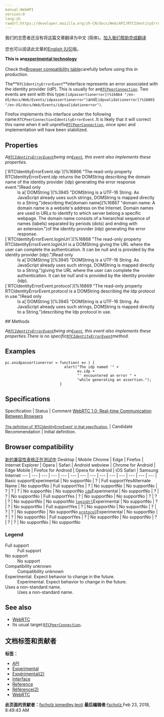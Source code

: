 ```yaml
---
manual:WebAPI
version:0
lang:zh
rawUrl:https://developer.mozilla.org/zh-CN/docs/Web/API/RTCIdentityErrorEvent
---
```




<bdi>我们的志愿者还没有将这篇文章翻译为<bdi>中文 (简体)</bdi>。[加入我们帮助完成翻译](%16861 "")<br></br>您也可以阅读此文章的[English (US)](%16862 "")版。</bdi>






**This is an[experimental technology](%3404 "")**<br></br>Check the[Browser compatibility table](%16863 "")carefully before using this in production.




The**`RTCIdentityErrorEvent`**interface represents an error associated with the identity provider (idP). This is usually for an[`RTCPeerConnection`](%16675 "The RTCPeerConnection interface represents a WebRTC connection between the local computer and a remote peer. It provides methods to connect to a remote peer, maintain and monitor the connection, and close the connection once it's no longer needed."). Two events are sent with this type:`[idpassertionerror](%16864 "/en-US/docs/Web/Events/idpassertionerror")`and`[idpvalidationerror](%16865 "/en-US/docs/Web/Events/idpvalidationerror")`.



Firefox implements this interface under the following name:`RTCPeerConnectionIdentityErrorEvent.`It is likely that it will correct this name when it will unprefix[`RTCPeerConnection`](%16675 "The RTCPeerConnection interface represents a WebRTC connection between the local computer and a remote peer. It provides methods to connect to a remote peer, maintain and monitor the connection, and close the connection once it's no longer needed."), once spec and implementation will have been stabilized.



## Properties<a name="Properties"></a>


<em>A[`RTCIdentityErrorEvent`](%16862 "The RTCIdentityErrorEvent interface represents an error associated with the identity provider (idP). This is usually for an RTCPeerConnection. Two events are sent with this type: idpassertionerror and idpvalidationerror.")being an[`Event`](%3943 "The Event interface represents any event which takes place in the DOM; some are user-generated (such as mouse or keyboard events), while others are generated by APIs (such as events that indicate an animation has finished running, a video has been paused, and so forth). There are many types of events, some of which use other interfaces based on the main Event interface. Event itself contains the properties and methods which are common to all events."), this event also implements these properties</em>.

<dl><dt>[`RTCIdentityErrorEvent.idp`](%16866 "The read-only property RTCIdentityErrorEvent.idp returns the DOMString describing the domain name of the identity provider (idp) generating the error response event.")Read only</dt><dd>Is a[`DOMString`](%3945 "DOMString is a UTF-16 String. As JavaScript already uses such strings, DOMString is mapped directly to a String.")describing the[domain name](%16867 "domain name: A domain name is a website's address on the Internet. Domain names are used in URLs to identify to which server belong a specific webpage. The domain name consists of a hierarchial sequence of names (labels) separated by periods (dots) and ending with an extension.")of the identity provider (idp) generating the error response.</dd><dt>[`RTCIdentityErrorEvent.loginUrl`](%16868 "The read-only property RTCIdentityErrorEvent.loginUrl is a DOMString giving the URL where the user can complete the authentication. It can be null and is provided by the identity provider (idp).")Read only</dt><dd>Is a[`DOMString`](%3945 "DOMString is a UTF-16 String. As JavaScript already uses such strings, DOMString is mapped directly to a String.")giving the URL where the user can complete the authentication. It can be`null`and is provided by the identity provider (idp).</dd><dt>[`RTCIdentityErrorEvent.protocol`](%16869 "The read-only property RTCIdentityErrorEvent.protocol is a DOMString describing the Idp protocol in use.")Read only</dt><dd>Is a[`DOMString`](%3945 "DOMString is a UTF-16 String. As JavaScript already uses such strings, DOMString is mapped directly to a String.")describing the Idp protocol in use.</dd></dl>
## Methods<a name="Methods"></a>


<em>A[`RTCIdentityErrorEvent`](%16862 "The RTCIdentityErrorEvent interface represents an error associated with the identity provider (idP). This is usually for an RTCPeerConnection. Two events are sent with this type: idpassertionerror and idpvalidationerror.")being an[`Event`](%3943 "The Event interface represents any event which takes place in the DOM; some are user-generated (such as mouse or keyboard events), while others are generated by APIs (such as events that indicate an animation has finished running, a video has been paused, and so forth). There are many types of events, some of which use other interfaces based on the main Event interface. Event itself contains the properties and methods which are common to all events."), this event also implements these properties</em>.<em>There is no specific<em>[`RTCIdentityErrorEvent`](%16862 "The RTCIdentityErrorEvent interface represents an error associated with the identity provider (idP). This is usually for an RTCPeerConnection. Two events are sent with this type: idpassertionerror and idpvalidationerror.")</em>method.</em>


## Examples<a name="Examples"></a>

```
pc.onidpassertionerror = function( ev ) {
                           alert("The idp named '" + 
                                 ev.idp + 
                                 "' encountered an error " +
                                 "while generating an assertion.");
                         }
```

## Specifications<a name="Specifications"></a>
Specification | Status | Comment 
[WebRTC 1.0: Real-time Communication Between Browsers<br></br><small>The definition of &#39;RTCIdentityErrorEvent&#39; in that specification.</small>](%16870 "") | Candidate Recommendation | Initial definition. 


## Browser compatibility<a name="Browser_compatibility"></a>
[新的兼容性表格正在测试中<i></i>](%3360 "")
<abbr>Desktop<i></i></abbr> | <abbr>Mobile<i></i></abbr> 
<abbr>Chrome<i></i></abbr> | <abbr>Edge<i></i></abbr> | <abbr>Firefox<i></i></abbr> | <abbr>Internet Explorer<i></i></abbr> | <abbr>Opera<i></i></abbr> | <abbr>Safari<i></i></abbr> | <abbr>Android webview<i></i></abbr> | <abbr>Chrome for Android<i></i></abbr> | <abbr>Edge Mobile<i></i></abbr> | <abbr>Firefox for Android<i></i></abbr> | <abbr>Opera for Android<i></i></abbr> | <abbr>iOS Safari<i></i></abbr> | <abbr>Samsung Internet<i></i></abbr> 
 ---  |  ---  |  ---  |  ---  |  ---  |  ---  |  ---  |  ---  |  ---  |  ---  |  ---  |  ---  |  ---  |  ---  | 
Basic support<abbr>Experimental<i></i></abbr> | <abbr>No support</abbr>No | <abbr>?</abbr> | <abbr>Full support</abbr>Yes<abbr>Alternate Name<i></i></abbr> | <abbr>No support</abbr>No | <abbr>Full support</abbr>Yes | <abbr>?</abbr> | <abbr>No support</abbr>No | <abbr>No support</abbr>No | <abbr>?</abbr> | <abbr>?</abbr> | <abbr>?</abbr> | <abbr>No support</abbr>No | <abbr>No support</abbr>No 
[`idp`](%16871 "")<abbr>Experimental<i></i></abbr> | <abbr>No support</abbr>No | <abbr>?</abbr> | <abbr>?</abbr> | <abbr>No support</abbr>No | <abbr>Full support</abbr>Yes | <abbr>?</abbr> | <abbr>No support</abbr>No | <abbr>No support</abbr>No | <abbr>?</abbr> | <abbr>?</abbr> | <abbr>?</abbr> | <abbr>No support</abbr>No | <abbr>No support</abbr>No 
[`loginUrl`](%16872 "")<abbr>Experimental<i></i></abbr> | <abbr>No support</abbr>No | <abbr>?</abbr> | <abbr>?</abbr> | <abbr>No support</abbr>No | <abbr>Full support</abbr>Yes | <abbr>?</abbr> | <abbr>No support</abbr>No | <abbr>No support</abbr>No | <abbr>?</abbr> | <abbr>?</abbr> | <abbr>?</abbr> | <abbr>No support</abbr>No | <abbr>No support</abbr>No 
[`protocol`](%16873 "")<abbr>Experimental<i></i></abbr> | <abbr>No support</abbr>No | <abbr>?</abbr> | <abbr>?</abbr> | <abbr>No support</abbr>No | <abbr>Full support</abbr>Yes | <abbr>?</abbr> | <abbr>No support</abbr>No | <abbr>No support</abbr>No | <abbr>?</abbr> | <abbr>?</abbr> | <abbr>?</abbr> | <abbr>No support</abbr>No | <abbr>No support</abbr>No 


### Legend<a name="Legend"></a>
<dl><dt><abbr>Full support</abbr></dt><dd>Full support</dd><dt><abbr>No support</abbr></dt><dd>No support</dd><dt><abbr>Compatibility unknown</abbr></dt><dd>Compatibility unknown</dd><dt><abbr>Experimental. Expect behavior to change in the future.<i></i></abbr></dt><dd>Experimental. Expect behavior to change in the future.</dd><dt><abbr>Uses a non-standard name.<i></i></abbr></dt><dd>Uses a non-standard name.</dd></dl>

## See also<a name="See_also"></a>

* [WebRTC](%14998 "/en-US/docs/CSS/Using_CSS_animations")
* Its usual target:[`RTCPeerConnection`](%16675 "The RTCPeerConnection interface represents a WebRTC connection between the local computer and a remote peer. It provides methods to connect to a remote peer, maintain and monitor the connection, and close the connection once it's no longer needed.").



## 文档标签和贡献者
**标签：**
* [API](%50 "")
* [Experimental](%3379 "")
* [Expérimental(2)](%4792 "")
* [Interface](%3380 "")
* [Reference](%3381 "")
* [Référence(2)](%3892 "")
* [WebRTC](%5058 "")

**此页面的贡献者：**[fscholz](%60 ""),[jpmedley](%3413 ""),[teoli](%160 "")
**最后编辑者:**[fscholz](%60 ""),<time>Feb 23, 2018, 8:49:43 AM</time>


